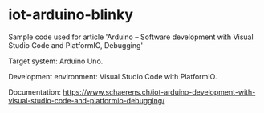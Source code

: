 # iot-arduino-blinky

Sample code used for article 'Arduino – Software development with Visual Studio Code and PlatformIO, Debugging'

Target system: Arduino Uno.

Development environment: Visual Studio Code with PlatformIO.

Documentation: https://www.schaerens.ch/iot-arduino-development-with-visual-studio-code-and-platformio-debugging/
